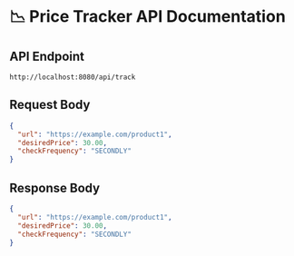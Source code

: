 # 📉 Price Tracker API Documentation

## API Endpoint
```
http://localhost:8080/api/track
```

## Request Body

```json
{
  "url": "https://example.com/product1",
  "desiredPrice": 30.00,
  "checkFrequency": "SECONDLY"
}
```

## Response Body

```json
{
  "url": "https://example.com/product1",
  "desiredPrice": 30.00,
  "checkFrequency": "SECONDLY"
}
